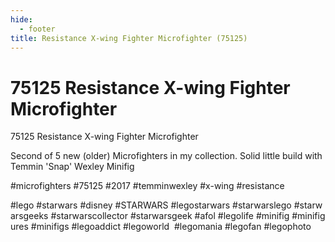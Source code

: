 ```yaml
---
hide:
  - footer
title: Resistance X-wing Fighter Microfighter (75125)
---
```


# 75125 Resistance X-wing Fighter Microfighter

75125 Resistance X-wing Fighter Microfighter

Second of 5 new (older) Microfighters in my collection. Solid little build with Temmin 'Snap' Wexley Minifig

#microfighters #75125 #2017 #temminwexley #x-wing #resistance

#lego #starwars #disney #STARWARS #legostarwars #starwarslego #starwarsgeeks #starwarscollector #starwarsgeek #afol #legolife #minifig #minifigures #minifigs #legoaddict #legoworld  #legomania #legofan #legophoto 

